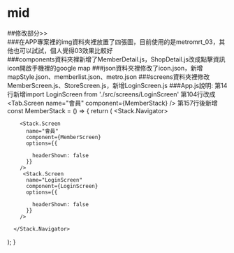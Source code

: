 # mid
##修改部分>>  
###在APP專案裡的img資料夾裡放置了四張圖，目前使用的是metromrt_03，其他也可以試試，個人覺得03效果比較好  
###components資料夾裡新增了MemberDetail.js，ShopDetail.js改成點擊資訊icon開啟手機裡的google map
###json資料夾裡修改了icon.json，新增mapStyle.json、memberlist.json、metro.json
###screens資料夾裡修改MemberScreen.js、StoreScreen.js，新增LoginScreen.js
###App.js說明:
第14行新增import LoginScreen from './src/screens/LoginScreen'
第104行改成<Tab.Screen name="會員" component={MemberStack} />
第157行後新增const MemberStack = () => {
  return (
   <Stack.Navigator>
     
        <Stack.Screen 
          name="會員" 
          component={MemberScreen} 
          options={{
          
            headerShown: false
          }}
        />
         <Stack.Screen 
          name="LoginScreen" 
          component={LoginScreen} 
          options={{
           
            headerShown: false
          }}
        />
     
      </Stack.Navigator>
  );
}
